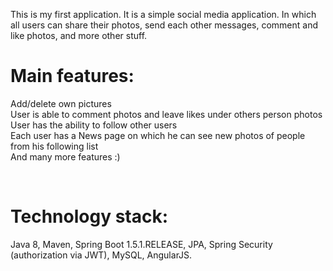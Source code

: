 This is my first application. It is a simple social media application. In which all users can share their photos, send each other messages, comment and like photos, and more other stuff.

# **Main features:**<br/>
Add/delete own pictures<br/>
User is able to comment photos and leave likes under others person photos<br/>
User has the ability to follow other users<br/>
Each user has a News page on which he can see new photos of people from his following list<br/>
And many more features :)

<br/>

# **Technology stack:**<br/>
Java 8, Maven, Spring Boot 1.5.1.RELEASE, JPA, Spring Security (authorization via JWT), MySQL, AngularJS.

